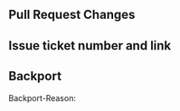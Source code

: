 ## Pull Request Changes
<!--- Describe your changes in detail -->

## Issue ticket number and link
<!--- Add all related links -->

## Backport 
<!--- Mandatory: 1. Add the relevant label: backport/none or backport/x.y -->
<!--- Mandatory: 2. Write down the reason for your decision -->
Backport-Reason:
